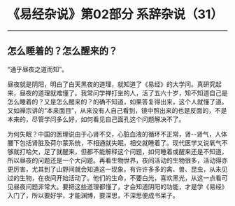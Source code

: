 # 《易经杂说》第02部分 系辞杂说（31）

------

## 怎么睡着的？怎么醒来的？

“通乎昼夜之道而知”。

昼夜就是阴阳，明白了白天黑夜的道理，就知道了《易经》的大学问。真研究起来，昼夜的道理就难懂了。我常问学禅打坐的人，活了五六十岁，知不知道自己是怎么睡着的？又是怎么醒来的？的确不知道，如果答复得出来，这个人就懂了道。又如禅宗讲的“本来面目”，从来没有人自己看到，镜中照出来的也是反面的，不是本来的，尽管学问多么好，如何看见自己面孔这个问题解决不了。

为何失眠？中国的医理说由于心肾不交，心脏血液的循环不正常，肾--肾气，人体腰下包括肾脏及荷尔蒙系统，不相通就失眠，相交就睡着了。现代医学又说氧气不够就打哈欠，足了就醒来，但都不能解释这个问题，如何睡着或醒来还是不知道，所以昼夜的问题还是一个大问题。再看生物世界，夜间活动的生物很多，活动得亦更厉害，尤其到了山野间就会知道这一现象。有许许多多的禽、兽、昆虫，从未见过的生物，在夜间开始活动了。他们的生命，不要白光，喜欢黑光，从这一点看可见昼夜问题非常大。要把这些道理都懂了，才会知道阴阳的功能，才是学《易经》入门了，所以要好学，才能渊博，要深思，不深思便成书呆子。